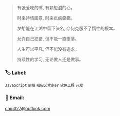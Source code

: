 > 有张爱吃的嘴, 有颗想浪的心。
>
> 时来诗情画意, 时来疯疯癫癫。
>
> 梦想能在江湖中留下侠名, 奈何克服不了惰性的根本。
>
> 允许自己犯错, 但不能一直堕落。
>
> 人生可以平凡, 但不能没有追求。
>
> 持续性的学习, 无论做人还是做事。

### 🏷️ Label: 

`JavaScript` `前端` `指尖艺术家er` `软件工程` `开发`

### 📧 Email:

chiu327@outlook.com

